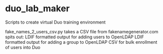 # duo_lab_maker
Scripts to create virtual Duo training environment

fake_names_2_users_csv.py takes a CSV file from fakenamegenerator.com spits out:
  LDIF formatted output for adding users to OpenLDAP
  LDIF formatted output for adding a group to OpenLDAP
  CSV for bulk enrollment of users into Duo
  
